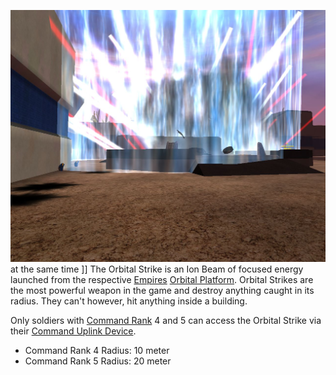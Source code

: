 ![](../images/MassOS.jpg "fig:MassOS.jpg") at the same time \]\] The Orbital
Strike is an Ion Beam of focused energy launched from the respective
[Empires](../terminology/Empires.md) [Orbital
Platform](locations/Orbital_Platform.md). Orbital Strikes are the most
powerful weapon in the game and destroy anything caught in its radius.
They can't however, hit anything inside a building.

Only soldiers with [Command Rank](../terminology/Command_Rank.md) 4 and 5 can
access the Orbital Strike via their [Command Uplink
Device](../weapons/Command_Uplink_Device.md).

- Command Rank 4 Radius: 10 meter
- Command Rank 5 Radius: 20 meter

<!--[Category:Commands](Category:Commands.md)-->
